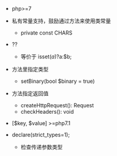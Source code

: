 * php>=7

* 私有常量支持，鼓励通过方法来使用类常量
    * private const CHARS

* ??
    * 等价于 isset($a)?$a:$b;
    
* 方法里指定类型
    * setBinary(bool $binary = true)

* 方法指定返回值
    * createHttpRequest(): Request
    * checkHeaders(): void
    
    
* [$key, $value] >=php7.1

* declare(strict_types=1); 
    * 检查传递参数类型

    